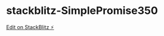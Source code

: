 # stackblitz-SimplePromise350

[Edit on StackBlitz ⚡️](https://stackblitz.com/edit/typescript-1zis5h)